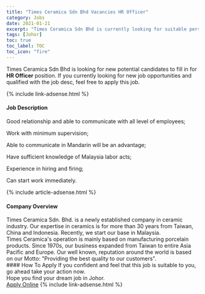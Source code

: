 ```yaml
---
title: "Times Ceramica Sdn Bhd Vacancies HR Officer" 
category: Jobs 
date: 2021-01-21 
excerpt: "Times Ceramica Sdn Bhd is currently looking for suitable person to fill in the HR Officer which positioned at Johor" 
tags: [Johor] 
toc: true 
toc_label: TOC 
toc_icon: "fire" 
--- 
```


<p>Times Ceramica Sdn Bhd is looking for new potential candidates to fill in for <b>HR Officer</b> position. If you currently looking for new job opportunities and qualified with the job desc, feel free to apply this job.
</p>{% include link-adsense.html %} 
<div><div><h4>Job Description</h4></div><div><div><span><div><p>Good relationship and able to communicate with all level of employees;</p><p>Work with minimum supervision;</p><p>Able to communicate in Mandarin will be an advantage;</p><p>Have sufficient knowledge of Malaysia labor acts;</p><p>Experience in hiring and firing;</p><p>Can start work immediately.</p></div></span></div></div></div> 
{% include article-adsense.html %} 
<div><div><h4>Company Overview</h4></div><div><div><span><div><div>Times Ceramica Sdn. Bhd. is a newly established company in ceramic industry. Our expertise in ceramics is for more than 30 years from Taiwan, China and Indonesia. Recently, we start our base in Malaysia.</div>
<div>Times Ceramica's operation is mainly based on manufacturing porcelain products. Since 1970s, our business expanded from Taiwan to entire Asia Pacific and Europe. Our well known, reputation around the world is based on our Motto: "Providing the best quality to our customers".</div></div></span></div></div></div> 
#### How To Apply 
If you confident and feel that this job is suitable to you, go ahead take your action now. <br/> 
Hope you find your dream job in Johor. <br/> 
<a href="https://www.jobstreet.com.my/en/job/hr-officer-4468689?jobId=jobstreet-my-job-4468689&sectionRank=4&token=0~10155215-c9ca-42c7-82b1-c98c6c8cd0b7&fr=SRP%20View%20In%20New%20Ta" class="btn btn--info" target="_blank" rel="nofollow noopenner">Apply Online</a> 
{% include link-adsense.html %} 